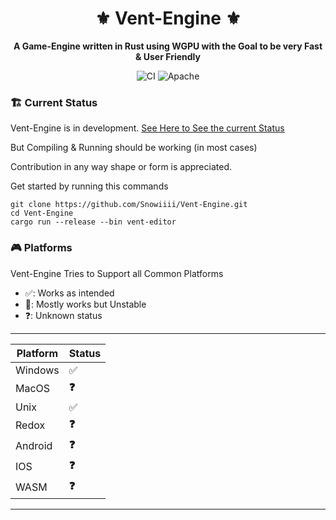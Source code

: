 <div align="center">

# ⚜️ Vent-Engine ⚜️

**A Game-Engine written in Rust using WGPU with the Goal to be very Fast & User Friendly**

![CI](https://github.com/Snowiiii/Vent-Engine/actions/workflows/rust.yml/badge.svg)
![Apache](https://img.shields.io/badge/license-Apache_2.0-blue.svg)
</div>

### 🏗 Current Status

Vent-Engine is in
development. [See Here to See the current Status](https://github.com/Snowiiii/Vent-Engine/projects?query=is%3Aopen)

But Compiling & Running should be working (in most cases)

Contribution in any way shape or form is appreciated.

Get started by running this commands

```shell
git clone https://github.com/Snowiiii/Vent-Engine.git
cd Vent-Engine
cargo run --release --bin vent-editor
```

### 🎮 Platforms

Vent-Engine Tries to Support all Common Platforms

- ✅: Works as intended
- 😬: Mostly works but Unstable
- ❓: Unknown status

---

| Platform | Status |
|----------|--------|
| Windows  | ✅️     |
| MacOS    | **❓**  |
| Unix     | ✅️     |
| Redox    | **❓**  |
| Android  | **❓**  |
| IOS      | **❓**  |
| WASM     | **❓**  |

---


